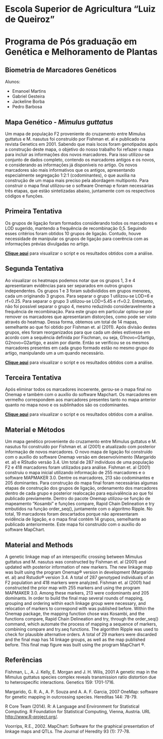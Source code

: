 # Escola Superior de Agricultura “Luiz de Queiroz” 
# Programa de Pós graduação em Genética e Melhoramento de Plantas
## Biometria de Marcadores Genéticos

Alunos:
- Emanoel Martins
- Gabriel Gesteira
- Jackeline Borba
- Pedro Barbosa

## Mapa Genético - _Mimulus guttatus_

  Um mapa de população F2 proveniente do cruzamento entre Mimulus guttatus e M. nasutus foi construído por Fishman et. al e publicado na revista Genetics em 2001. Sabendo que mais locos foram genotipados após a construção deste mapa, o objetivo do nosso trabalho foi refazer o mapa para incluir as informações dos novos marcadores. Para isso utilizou-se conjunto de dados completo, contendo os marcadores antigos e os novos, e considerando as informações já disponíveis no artigo.  Os novos marcadores são mais informativos que os antigos, apresentando especialmente segregação 1:2:1 (codominantes), o que auxilia na construção de um mapa mais preciso pela abordagem multiponto. Para construir o mapa final utilizou-se o software Onemap e foram necessárias três etapas, que estão sintetizadas abaixo, juntamente com os respectivos códigos e funções.

## Primeira Tentativa

Os grupos de ligação foram formados considerando todos os marcadores e LOD sugerido, mantendo a frequência de recombinação 0,5. Seguindo esses critérios foram obtidos 10 grupos de ligação. Contudo, houve necessidade de manipular os grupos de ligação para coerência com as informações prévias divulgadas no artigo.

[**Clique aqui**](https://gabrielgesteira.github.io/Mapa-Mimulus/mapmimulus_1tentativa.html) para visualizar o script e os resultados obtidos com a análise.

## Segunda Tentativa

Ao visualizar os heatmaps podemos notar que os grupos 1, 3 e 4 apresentaram evidências para ser separados em outros grupos independentes. Os grupos 1 e 3 foram subdivididos em grupos menores, cada um originando 3 grupos. Para separar o grupo 1 utilizou-se LOD=6 e rf=0.25. Para separar o grupo 3 utilizou-se LOD=5.45 e rf=0.2. Entretanto, não foi possível separar o grupo 4,  mesmo reduzindo consideravelmente a frequência de recombinação. Para este grupo em particular optou-se por remover os marcadores que apresentaram distorções, como pode ser visto através do heatmap. 
Dessa forma, obtemos um total de 14 mapas, semelhante ao que foi obtido por Fishman et. al (2011). Após divisão destes grupos, eles foram reorganizados para que cada um deles estivesse em acordo com a sequência definida por Fischman, ou seja, G1novo=G1artigo, G2novo=G2artigo, e assim por diante. Então se verificou se os mesmos marcadores presentes em cada grupo formado estão no mesmo grupo do artigo, manipulando um a um quando necessário.

[**Clique aqui**](https://gabrielgesteira.github.io/Mapa-Mimulus/mapmimulus_2tentativa.html) para visualizar o script e os resultados obtidos com a análise.

## Terceira Tentativa

Após eliminar todos os marcadores incoerente, gerou-se o mapa final no Onemap e também com o auxílio do software Mapchart. Os marcadores em vermelho correspondem aos marcadores presentes tanto no mapa anterior quanto no mapa novo e os sublinhados são os codominantes.

[**Clique aqui**](https://gabrielgesteira.github.io/Mapa-Mimulus/mapmimulus_3tentativa.html) para visualizar o script e os resultados obtidos com a análise.

## Material e Métodos

Um mapa genético proveniente do cruzamento entre Mimulus guttatus e M. nasutus foi construído por Fishman et. al (2001) e atualizado com posterior informação de novos marcadores. O novo mapa de ligação foi construído com o auxílio do software Onemap versão em desenvolvimento (Margarido et. al) e RStudio versão 3.4. Um total de 287 indivíduos de uma população F2 e 418 marcadores foram utilizados para análise. Fishman et. al (2001) construiu o mapa inicial utilizando informação de 255 marcadores e o software MAPMAKER 3.0. Dentre os marcadores, 213 são codominantes e 205 dominantes. Para construção do mapa final foram necessárias algumas etapas de construção dos grupos de ligação, ordenamento dos marcadores dentro de cada grupo e posterior realocação para equivalência ao que foi publicado previamente. Dentro do pacote Onemap utilizou-se função de mapeamento “Kosambi” e funções compare, Rapid Chain Delineation e try embutidos na função order_seq(), juntamente com o algoritmo Ripple. No total, 19 marcadores foram descartados porque não apresentaram evidência de ligação, e o mapa final contém 14 grupos, semelhante ao publicado anteriormente. Este mapa foi construído com o auxílio do software MapChart.


## Material and Methods

A genetic linkage map of an interspecific crossing between Mimulus guttatus and M. nasutus was constructed by Fishman et. al (2001) and updated with posterior information of new markers. The new linkage map was built using the program Onemap® version in development (Margarido et. al) and Rstudio® version 3.4. A total of 287 genotyped individuals of an F2 population and 418 markers were analyzed. Fishman et. al (2001) had constructed the prior map with 255 markers and using the program MAPMAKER 3.0. Among these markers, 213 were codominants and 205 dominants. In order to build the final map several rounds of mapping, grouping and ordering within each linkage group were necessary, and relocation of markers to correspond with was published before. Within the Onemap package, the mapping function chose was Kosambi, and the functions compare, Rapid Chain Delineation and try, through the order_seq() command, which automate the process of mapping a sequence of markers, combining compare and try.seq functions. The algorithm Ripple was used to check for plausible alternative orders. A total of 29 markers were discarded and the final map has 14 linkage groups, as well as the map published before. This final map figure was built using the program MapChart ®.


## Referências

Fishman, L., A. J. Kelly, E. Morgan and J. H. Wilis, 2001 A genetic map in the Mimulus guttatus species complex reveals transmission ratio distortion due to heterospecific interactions. Genetics 159: 1701-1716.

Margarido, G. R. A., A. P. Souza and A. A. F. Garcia, 2007 OneMap: software for genetic mapping in outcrossing species. Hereditas 144: 78-79.

R Core Team (2014). R: A Language and Environment for Statistical Computing. R Foundation for Statistical Computing, Vienna, Austria. URL http://www.R-project.org/.

Voorrips, R.E., 2002. MapChart: Software for the graphical presentation of linkage maps and QTLs. The Journal of Heredity 93 (1): 77-78.
